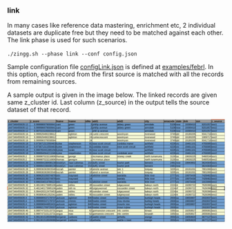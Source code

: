 
### link

In many cases like reference data mastering, enrichment etc, 2 individual datasets are duplicate free but they need to be matched against each other. The link phase is used for such scenarios. 

`./zingg.sh --phase link --conf config.json`

Sample configuration file [configLink.json](https://github.com/zinggAI/zingg/blob/main/examples/febrl/configLink.json) is defined at [examples/febrl](https://github.com/zinggAI/zingg/tree/main/examples/febrl). In this option, each record from the first source is matched with all the records from remaining sources.

A sample output is given in the image below.  The linked records are given same z_cluster id. Last column (z_source) in the output tells the source dataset of that record.

![Link results](/assets/link.png) 